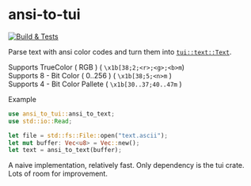# ansi-to-tui

[![Build & Tests](https://github.com/uttarayan21/ansi-to-tui/actions/workflows/build.yaml/badge.svg)](https://github.com/uttarayan21/ansi-to-tui)

Parse text with ansi color codes and turn them into [`tui::text::Text`](https://docs.rs/tui/0.14.0/tui/text/struct.Text.html).

Supports TrueColor ( RGB ) ( `\x1b[38;2;<r>;<g>;<b>m`)  
Supports 8 - Bit Color ( 0..256 ) ( `\x1b[38;5;<n>m` )  
Supports 4 - Bit Color Pallete ( `\x1b[30..37;40..47m` )

Example

```rust
use ansi_to_tui::ansi_to_text;
use std::io::Read;

let file = std::fs::File::open("text.ascii");
let mut buffer: Vec<u8> = Vec::new();
let text = ansi_to_text(buffer);
```

A naive implementation, relatively fast.
Only dependency is the tui crate.
Lots of room for improvement.
